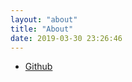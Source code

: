 ```yaml
---
layout: "about"
title: "About"
date: 2019-03-30 23:26:46
---
```


* [Github](https://github.com/jinmu333)
